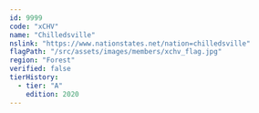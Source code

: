 ```yaml
---
id: 9999
code: "xCHV"
name: "Chilledsville"
nslink: "https://www.nationstates.net/nation=chilledsville"
flagPath: "/src/assets/images/members/xchv_flag.jpg"
region: "Forest"
verified: false
tierHistory:
  - tier: "A"
    edition: 2020
---
```


